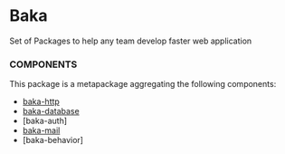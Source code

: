 # Baka

Set of Packages to help any team develop faster web application

### COMPONENTS

This package is a metapackage aggregating the following components:

- [baka-http](https://github.com/bakaphp/http)
- [baka-database](https://github.com/bakaphp/database)
- [baka-auth]
- [baka-mail](https://github.com/bakaphp/mail)
- [baka-behavior]
